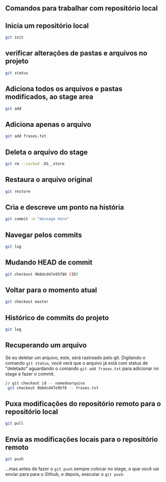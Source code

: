 ## Comandos para trabalhar com repositório local
## Inicia um repositório local

```bash
git init
```
## verificar alterações de pastas e arquivos no projeto
```bash
git status
```
## Adiciona todos os arquivos e pastas modificados, ao stage area
```bash
git add
```
## Adiciona apenas o arquivo
```bash
git add frases.txt
```
## Deleta o arquivo do stage
```bash
git rm --cached .DS__store
```
## Restaura o arquivo original
```bash
git restore
```
## Cria e descreve um ponto na história
```bash
git commit -m "message here"
```
## Navegar pelos commits
```bash
git log
```
## Mudando HEAD de commit
```bash
git checkout 9b8dcd47e95f86 (ID)
```
## Voltar para o momento atual
```bash
git checkout master
```
## Histórico de commits do projeto
```bash
git log
```
## Recuperando um arquivo
Se eu deletar um arquivo, este, será rastreado pelo git.
Digitando o comando `git status`, você verá que o arquivo já está com status de "deletado" aguardando o comando `git add frases.txt` para adicionar no stage e fazer o commit.
```bash
// git checkout id -- nomedoarquivo
 git checkout 9b8dcd47e95f8 -- frases.txt
```
## Puxa modificações do repositório remoto para o repositório local
```bash
git pull
```
## Envia as modificações locais para o repositório remoto
```bash
git push
```
...mas antes de fazer o `git push` sempre colocar no stage, o que você vai enviar para para o Github, e depois, executar o `git push`.
